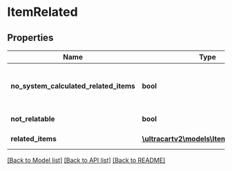 # ItemRelated

## Properties
Name | Type | Description | Notes
------------ | ------------- | ------------- | -------------
**no_system_calculated_related_items** | **bool** | True to suppress system calculated relationships | [optional] 
**not_relatable** | **bool** | Not relatable | [optional] 
**related_items** | [**\ultracartv2\models\ItemRelatedItem[]**](ItemRelatedItem.md) | Related items | [optional] 

[[Back to Model list]](../README.md#documentation-for-models) [[Back to API list]](../README.md#documentation-for-api-endpoints) [[Back to README]](../README.md)


